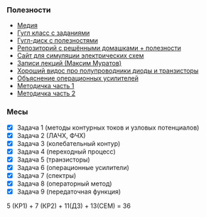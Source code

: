 
### Полезности
- [Медия](https://www.nsumedia.ru/main_potok/third_course/fifth_semester/electrical_engineering)
- [Гугл класс с заданиями](https://classroom.google.com/c/Mzg3ODU3MjEyMjEz)
- [Гугл-диск с полезностями](https://drive.google.com/drive/folders/1cGcKjsOFbgnGdZr6tIqXYUpMHE5IpIlv?usp=drive_link)
- [Репозиторий с решёнными домашками + полезности](https://github.com/dariakhaetskaya/NSU-CS-Helper/blob/main/Electronics/Readme.md)
- [Сайт для симуляции электрических схем](https://www.falstad.com/circuit/)
- [Записи лекций (Максим Муратов)](https://www.youtube.com/playlist?list=PLHAiwjMOQSmxKdIoPWQag5EWEr5OLq30X)
- [Хороший видос про полупроводники диоды и транзисторы](https://rutube.ru/video/19a0dea08486ab54e0d8de458bc4e6e9/?t=434&r=plemwd)
- [Объяснение операционных усилителей](https://dzen.ru/video/watch/642fced906469c5b795bb13f)
- [Методичка часть 1](https://drive.google.com/file/d/1wCAL9FRvf62ic9xPmHK_RLZgEZir_lO7/view)
- [Методичка часть 2](https://drive.google.com/file/d/19I09jEpnL1DNvj3hoQggOMcPXp02G6p-/view)

### Месы
- [x] Задача 1 (методы контурных токов и узловых потенциалов)
- [x] Задача 2 (ЛАЧХ, ФЧХ)
- [x] Задача 3 (колебательный контур)
- [x] Задача 4 (переходный процесс)
- [x] Задача 5 (транзисторы)
- [x] Задача 6 (операционные усилители)
- [x] Задача 7 (спектры)
- [x] Задача 8 (операторный метод)
- [x] Задача 9 (передаточная функция)

5 (КР1) + 7 (КР2) + 11(ДЗ) + 13(СЕМ) = 36